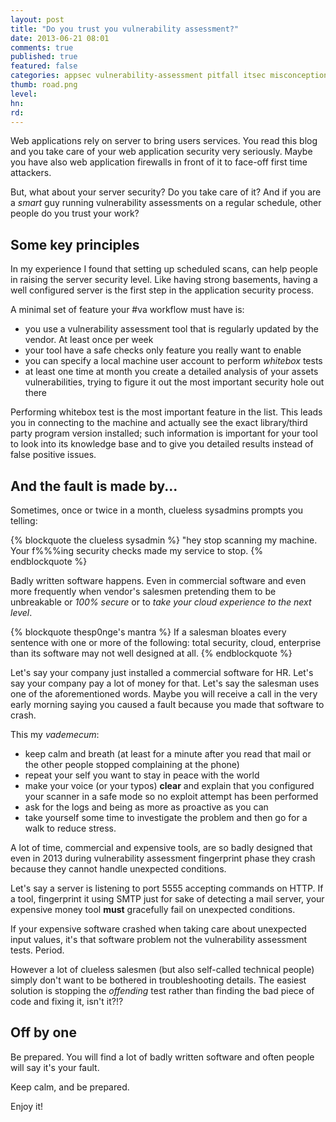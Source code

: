 ```yaml
---
layout: post
title: "Do you trust you vulnerability assessment?"
date: 2013-06-21 08:01
comments: true
published: true
featured: false
categories: appsec vulnerability-assessment pitfall itsec misconception
thumb: road.png
level:
hn: 
rd: 
---
```


Web applications rely on server to bring users services. You read this blog and
you take care of your web application security very seriously. Maybe you have
also web application firewalls in front of it to face-off first time attackers.

But, what about your server security? Do you take care of it? And if you are a
_smart_ guy running vulnerability assessments on a regular schedule, other
people do you trust your work?

<!-- more -->

## Some key principles

In my experience I found that setting up scheduled scans, can help people in
raising the server security level. Like having strong basements, having a well
configured server is the first step in the application security process.

A minimal set of feature your #va workflow must have is:

* you use a vulnerability assessment tool that is regularly updated by the
  vendor. At least once per week
* your tool have a safe checks only feature you really want to enable
* you can specify a local machine user account to perform _whitebox_ tests
* at least one time at month you create a detailed analysis of your assets
  vulnerabilities, trying to figure it out the most important security hole out
  there

Performing whitebox test is the most important feature in the list. This leads
you in connecting to the machine and actually see the exact library/third party
program version installed; such information is important for your tool to look
into its knowledge base and to give you detailed results instead of false
positive issues.

## And the fault is made by...

Sometimes, once or twice in a month, clueless sysadmins prompts you telling:

{% blockquote the clueless sysadmin %}
"hey stop scanning my machine. Your f%%%ing security checks made my service to stop.
{% endblockquote %}

Badly written software happens. Even in commercial software and even more
frequently when vendor's salesmen pretending them to be unbreakable or _100%
secure_ or to _take your cloud experience to the next level_. 

{% blockquote thesp0nge's mantra %}
If a salesman bloates every sentence with one or more of the following: total
security, cloud, enterprise than its software may not well designed at all.
{% endblockquote %}

Let's say your company just installed a commercial software for HR. Let's say
your company pay a lot of money for that. Let's say the salesman uses one of
the aforementioned words. Maybe you will receive a call in the very early
morning saying you caused a fault because you made that software to crash.

This my _vademecum_:

* keep calm and breath (at least for a minute after you read that mail or the
  other people stopped complaining at the phone)
* repeat your self you want to stay in peace with the world
* make your voice (or your typos) **clear** and explain that you configured
  your scanner in a safe mode so no exploit attempt has been performed
* ask for the logs and being as more as proactive as you can
* take yourself some time to investigate the problem and then go for a walk to
  reduce stress.

A lot of time, commercial and expensive tools, are so badly designed that even
in 2013 during vulnerability assessment fingerprint phase they crash because
they cannot handle unexpected conditions. 

Let's say a server is listening to port 5555 accepting commands on HTTP. If a
tool, fingerprint it using SMTP just for sake of detecting a mail server, your
expensive money tool **must** gracefully fail on unexpected conditions.

If your expensive software crashed when taking care about unexpected input
values, it's that software problem not the vulnerability assessment tests.
Period. 

However a lot of clueless salesmen (but also self-called technical people)
simply don't want to be bothered in troubleshooting details. The easiest
solution is stopping the _offending_ test rather than finding the bad piece of
code and fixing it, isn't it?!?

## Off by one

Be prepared. You will find a lot of badly written software and often people
will say it's your fault.

Keep calm, and be prepared. 

Enjoy it!
